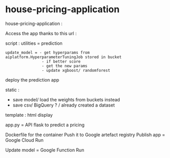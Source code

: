 # house-pricing-application

house-pricing-application :

Access the app thanks to this url : 

script : 
    utilities = prediction


    update_model = - get hyperparams from aiplatform.HyperparameterTuningJob stored in bucket
                    - if better score
                    - get the new params
                    - update xgboost/ randomforest

deploy the prediction app

static : 
 - save model/ load the weights from buckets instead
 - save csv/ BigQuery ? / already created a dataset 

template :
html display

app.py = API flask to predict a pricing

Dockerfile for the container
Push it to Google artefact registry
Publish app = Google Cloud Run

Update model = Google Function Run




